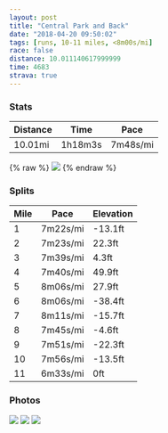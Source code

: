 ```yaml
---
layout: post
title: "Central Park and Back"
date: "2018-04-20 09:50:02"
tags: [runs, 10-11 miles, <8m00s/mi]
race: false
distance: 10.011140617999999
time: 4683
strava: true
---
```


### Stats

| Distance | Time | Pace |
|----------|------|------|
|10.01mi|1h18m3s|7m48s/mi|

{% raw %}
<img src='https://maps.googleapis.com/maps/api/staticmap?maptype=roadmap&path=enc:yvrwF|gqbMhAeDq@qA}`DquBmE`K}Bk@iDjGgBiAyC|EmF]{GxTcEYiBnDqEJ}E_ByN{S_F}AoGt@wFkIaOsDkQmNwDsRwGyFoSyKkKq@kAhB~@xJiBlH~BzGjAbQ`VfGlJzLzIv@bVn[lI[hDjBbDyFVgE`R`GdGiFnFdDzKqBtKlFzHYrVrSvYlMtEpHzIjDny@zk@p^tG`CuE`Bj@tAaBnI_Y}@wC`A@&key=AIzaSyC1MId7bFpkLXNAaYhBSTb8jLyiSqzbDtM&size=800x800&markers=color:yellow|label:S|40.73341,-73.98543&markers=color:green|label:F|40.73399000000003,-73.98395999999998'>
{% endraw %}

### Splits

| Mile | Pace | Elevation |
|------|------|-----------|
|1|7m22s/mi|-13.1ft|
|2|7m23s/mi|22.3ft|
|3|7m39s/mi|4.3ft|
|4|7m40s/mi|49.9ft|
|5|8m06s/mi|27.9ft|
|6|8m06s/mi|-38.4ft|
|7|8m11s/mi|-15.7ft|
|8|7m45s/mi|-4.6ft|
|9|7m51s/mi|-22.3ft|
|10|7m56s/mi|-13.5ft|
|11|6m33s/mi|0ft|

### Photos
<img src='https://dgtzuqphqg23d.cloudfront.net/y5o08H2ivNfQALxquqSDi2GQsboY4tl3aUuJv2RZUz8-576x768.jpg'>

<img src='https://dgtzuqphqg23d.cloudfront.net/j1TDgyqf1SjysHv3togvnIxz4zSIqZd1iIe5YsD4CUE-768x501.jpg'>

<img src='https://dgtzuqphqg23d.cloudfront.net/AKXYbyq43y1D0MQ5Ms-KObCIaVO1-1vXVYbGX_kAY18-756x768.jpg'>

